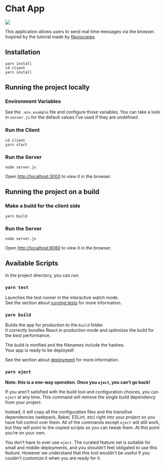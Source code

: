 # Chat App
![](./result.gif)

This application allows users to send real time messages via the browser. Inspired by the tutorial made by [flaviocopes](https://github.com/flaviocopes/chat-app-react-redux-saga-websockets).

## Installation
```
yarn install
cd client
yarn install
```

## Running the project locally
### Environment Variables
See the `.env.example` file and configure those variables. You can take a look in `server.js` for the default values I've used if they are undefined.

### Run the Client
```
cd client
yarn start
```

### Run the Server
`node server.js`

Open [http://localhost:3000](http://localhost:3000) to view it in the browser.

## Running the project on a build
### Make a build for the client side
`yarn build`

### Run the Server
`node server.js`

Open [http://localhost:8080](http://localhost:8080) to view it in the browser.

## Available Scripts
In the project directory, you can run:
### `yarn test`

Launches the test runner in the interactive watch mode.\
See the section about [running tests](https://facebook.github.io/create-react-app/docs/running-tests) for more information.

### `yarn build`

Builds the app for production to the `build` folder.\
It correctly bundles React in production mode and optimizes the build for the best performance.

The build is minified and the filenames include the hashes.\
Your app is ready to be deployed!

See the section about [deployment](https://facebook.github.io/create-react-app/docs/deployment) for more information.

### `yarn eject`

**Note: this is a one-way operation. Once you `eject`, you can’t go back!**

If you aren’t satisfied with the build tool and configuration choices, you can `eject` at any time. This command will remove the single build dependency from your project.

Instead, it will copy all the configuration files and the transitive dependencies (webpack, Babel, ESLint, etc) right into your project so you have full control over them. All of the commands except `eject` will still work, but they will point to the copied scripts so you can tweak them. At this point you’re on your own.

You don’t have to ever use `eject`. The curated feature set is suitable for small and middle deployments, and you shouldn’t feel obligated to use this feature. However we understand that this tool wouldn’t be useful if you couldn’t customize it when you are ready for it.
